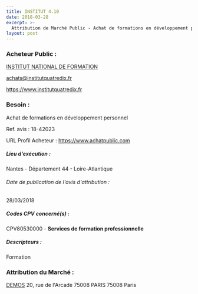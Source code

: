 ```yaml
---
title: INSTITUT 4.10
date: 2018-03-28
excerpt: >-
  Attribution de Marché Public - Achat de formations en développement personnel
layout: post
---
```


### Acheteur Public : 
<a href="/acheteur-140/siren-815158712"> INSTITUT NATIONAL DE FORMATION</a><br/>



achats@institutquatredix.fr


https://www.institutquatredix.fr
### Besoin :

Achat de formations en développement personnel

Ref. avis : 18-42023

URL Profil Acheteur : https://www.achatpublic.com

##### Lieu d'exécution :

Nantes - Département 44 - Loire-Atlantique

###### Date de publication de l'avis d'attribution : 
28/03/2018

##### Codes CPV concerné(s) :
CPV80530000 - **Services de formation professionnelle** <br/>

##### Descripteurs :
Formation <br/>

### Attribution du Marché :
<a href="/entreprise-573/siren-722030277"> DEMOS</a>    20, rue de l'Arcade 75008 PARIS 75008 Paris <br/>
